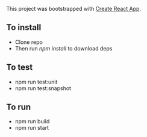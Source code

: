 This project was bootstrapped with [Create React App](https://github.com/facebookincubator/create-react-app).

## To install

- Clone repo
- Then run *npm install* to download deps

## To test

- npm run test:unit
- npm run test:snapshot

## To run

- npm run build
- npm run start

